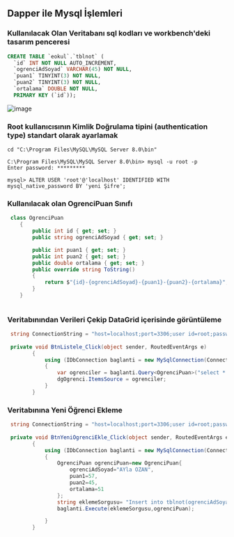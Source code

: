 ## Dapper ile Mysql İşlemleri ##

### Kullanılacak Olan Veritabanı sql kodları ve workbench'deki tasarım  penceresi ###

```sql
CREATE TABLE `eokul`.`tblnot` (
  `id` INT NOT NULL AUTO_INCREMENT,
  `ogrenciAdSoyad` VARCHAR(45) NOT NULL,
  `puan1` TINYINT(3) NOT NULL,
  `puan2` TINYINT(3) NOT NULL,
  `ortalama` DOUBLE NOT NULL,
  PRIMARY KEY (`id`));
```

![image](https://user-images.githubusercontent.com/28144917/166909704-b41ab263-4a34-4110-860d-a1694173e9ef.png)

### Root kullanıcısının Kimlik Doğrulama tipini  (authentication type) standart olarak ayarlamak ###
```
cd "C:\Program Files\MySQL\MySQL Server 8.0\bin"

C:\Program Files\MySQL\MySQL Server 8.0\bin> mysql -u root -p
Enter password: *********

mysql> ALTER USER 'root'@'localhost' IDENTIFIED WITH mysql_native_password BY 'yeni Şifre';

```
### Kullanılacak olan OgrenciPuan Sınıfı ###

```csharp
 class OgrenciPuan
    {
        public int id { get; set; }
        public string ogrenciAdSoyad { get; set; }

        public int puan1 { get; set; }
        public int puan2 { get; set; }
        public double ortalama { get; set; }
        public override string ToString()
        {
            return $"{id}-{ogrenciAdSoyad}-{puan1}-{puan2}-{ortalama}";
        }
    }
    
```

### Veritabınından Verileri Çekip DataGrid içerisinde görüntüleme ###

```csharp
 string ConnectionString = "host=localhost;port=3306;user id=root;password=mtal2022;database=eokul;SslMode=None";
 
 private void BtnListele_Click(object sender, RoutedEventArgs e)
        {
            using (IDbConnection baglanti = new MySqlConnection(ConnectionString))
            {
                var ogrenciler = baglanti.Query<OgrenciPuan>("select * from tblnot").ToList();
                dgOgrenci.ItemsSource = ogrenciler;
            }
        }
 ```
 
 
### Veritabınına Yeni Öğrenci Ekleme ###

```csharp
 string ConnectionString = "host=localhost;port=3306;user id=root;password=mtal2022;database=eokul;SslMode=None";
 
 private void BtnYeniOgrenciEkle_Click(object sender, RoutedEventArgs e)
        {
            using (IDbConnection baglanti = new MySqlConnection(ConnectionString))
            {
                OgrenciPuan ogrenciPuan=new OgrenciPuan{ 
                    ogrenciAdSoyad="AYla OZAN",
                    puan1=57,
                    puan2=45,
                    ortalama=51
                };  
                string eklemeSorgusu= "Insert into tblnot(ogrenciAdSoyad,puan1,puan2,ortalama)  values (@ogrenciAdSoyad,@puan1,@puan2,@ortalama)";
                baglanti.Execute(eklemeSorgusu,ogrenciPuan);

            }
        }
 ```

